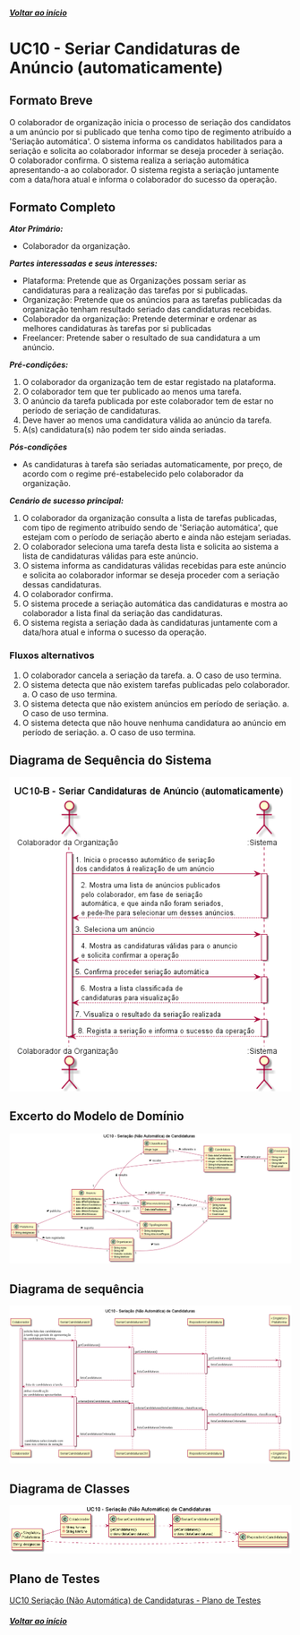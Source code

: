 ##### [Voltar ao início](https://github.com/blestonbandeiraUPSKILL/upskill_java1_labprg_grupo2/tree/main/README.md)

# UC10 - Seriar Candidaturas de Anúncio (automaticamente)


## Formato Breve

O colaborador de organização inicia o processo de seriação dos candidatos a um anúncio por si publicado que tenha como tipo de regimento atribuído a 'Seriação automática'. O sistema informa os candidatos habilitados para a seriação e solicita ao colaborador informar se deseja proceder à seriação. O colaborador confirma. O sistema realiza a seriação automática apresentando-a ao colaborador. O sistema regista a seriação juntamente com a data/hora atual e informa o colaborador do sucesso da operação.

## Formato Completo

**_Ator Primário:_**

- Colaborador da organização.

**_Partes interessadas e seus interesses:_**

- Plataforma: Pretende que as Organizações possam seriar as candidaturas para a realização das tarefas por si publicadas.
- Organização: Pretende que os anúncios para as tarefas publicadas da organização tenham resultado seriado das candidaturas recebidas.
- Colaborador da organização: Pretende determinar e ordenar as melhores candidaturas às tarefas por si publicadas
- Freelancer: Pretende saber o resultado de sua candidatura a um anúncio.

**_Pré-condições:_**

1.	O colaborador da organização tem de estar registado na plataforma.
2.	O colaborador tem que ter publicado ao menos uma tarefa.
3.	O anúncio da tarefa publicada por este colaborador tem de estar no período de seriação de candidaturas.
4.  Deve haver ao menos uma candidatura válida ao anúncio da tarefa.
5.  A(s) candidatura(s) não podem ter sido ainda seriadas.

**_Pós-condições_**

- As candidaturas à tarefa são seriadas automaticamente, por preço, de acordo com o regime pré-estabelecido pelo colaborador da organização.

**_Cenário de sucesso principal:_**

1.	O colaborador da organização consulta a lista de tarefas publicadas, com tipo de regimento atribuído sendo de 'Seriação automática',
que estejam com o período de seriação aberto e ainda não estejam seriadas.
2.  O colaborador seleciona uma tarefa desta lista e solicita ao sistema a lista de candidaturas válidas para este anúncio.
3.  O sistema informa as candidaturas válidas recebidas para este anúncio e solicita ao colaborador informar se deseja proceder com a seriação 
dessas candidaturas.
4.  O colaborador confirma. 
5.  O sistema procede a seriação automática das candidaturas e mostra ao colaborador a lista final da seriação das candidaturas.
6.  O sistema regista a seriação dada às candidaturas juntamente com a data/hora atual e informa o sucesso da operação.


### Fluxos alternativos

1.	O colaborador cancela a seriação da tarefa.
    a.	O caso de uso termina.
2.	O sistema detecta que não existem tarefas publicadas pelo colaborador.
    a.	O caso de uso termina. 
3.	O sistema detecta que não existem anúncios em período de seriação.
    a.	O caso de uso termina.
4.  O sistema detecta que não houve nenhuma candidatura ao anúncio em período de seriação.
    a.	O caso de uso termina.


## Diagrama de Sequência do Sistema
![UC10_B_Seriar_Candidaturas_(automaticamente).png](https://github.com/blestonbandeiraUPSKILL/upskill_java1_labprg_grupo2/blob/main/Documenta%C3%A7%C3%A3o/Sprint%203/UC10_B_Seriar_Candidaturas_(automaticamente)/UC10_B_Seriar_Candidaturas_(automaticamente).png)

## Excerto do Modelo de Domínio
![UC10_Seriação_(Não_Automática)_de_Candidaturas_Modelo_Domin](UC10_Seriação_(Não_Automática)_de_Candidaturas_Modelo_Domin.png)

## Diagrama de sequência <br/>
![UC10_Seriação_(Não_Automática)_Candidaturas_DS](UC10_Seriação_(Não_Automática)_Candidaturas_DS.png)

## Diagrama de Classes <br/>
![UC10_Seriação_(Não_Automática)_Candidaturas_DC](UC10_Seriação_(Não_Automática)_Candidaturas_DC.png)

## Plano de Testes <br/>
[UC10 Seriação (Não Automática) de Candidaturas - Plano de Testes](UC10_Seriação_(Não_Automática)_de_Candidaturas_PlanoTestes.md)

##### [Voltar ao início](https://github.com/blestonbandeiraUPSKILL/upskill_java1_labprg_grupo2/tree/main/README.md)
